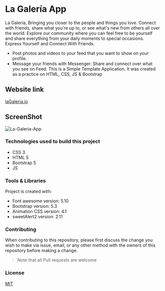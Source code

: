 # La Galería App

La Galería, Bringing you closer to the people and things you love.
Connect with friends, share what you’re up to, or see what's new from others all over the world. Explore our community where you can feel free to be yourself and share everything from your daily moments to special occasions.
Express Yourself and Connect With Friends.
* Post photos and videos to your feed that you want to show on your profile.
* Message your friends with Messenger. Share and connect over what you see on Feed.
This is a Simple Template Application. It was created as a practice on HTML, CSS, JS & Bootstrap

## Website link 

[laGaleria.io](https://raniamhelmy.github.io/OsakaPersonalPortfolioBootsrtap/)

## ScreenShot

![La-Galeria-App](https://user-images.githubusercontent.com/93358372/218405308-37d220ea-fbe6-408d-9738-62a0c8a4a53f.jpg)

### Technologies used to build this project

<ul>
  <li>CSS 3</li>
  <li>HTML 5</li>
  <li>Bootstrap 5</li>
  <li>JS</li>
 </ul>
  
### Tools & Libraries  

Project is created with:

* Font awesome version: 5.10
* Bootstrap version: 5.3
* Animation CSS version: 4.1
* sweetAlert2 version: 2.11

### Contributing

When contributing to this repository, please first discuss the change you wish to make via issue, email, or any other method with the owners of this repository before making a change.

>Note that all Pull requests are welcome

### License
[MIT](https://choosealicense.com/licenses/mit/)